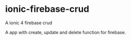 # ionic-firebase-crud
A ionic 4 firebase crud

A app with create, update and delete function for firebase.
